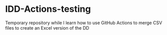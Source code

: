 # IDD-Actions-testing
Temporary repository while I learn how to use GitHub Actions to merge CSV files to create an Excel version of the DD
